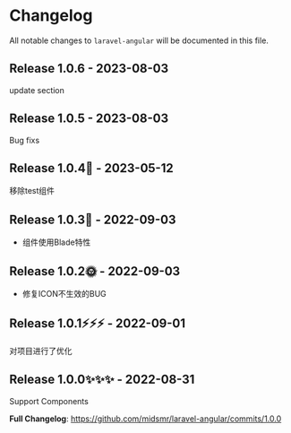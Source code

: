 # Changelog

All notable changes to `laravel-angular` will be documented in this file.

## Release 1.0.6 - 2023-08-03

update section

## Release 1.0.5 - 2023-08-03

Bug fixs

## Release 1.0.4👋 - 2023-05-12

移除test组件

## Release 1.0.3🌼 - 2022-09-03

- 组件使用Blade特性

## Release 1.0.2🌞 - 2022-09-03

- 修复ICON不生效的BUG

## Release 1.0.1⚡️⚡️⚡️ - 2022-09-01

对项目进行了优化

## Release 1.0.0✨✨✨ - 2022-08-31

Support Components

**Full Changelog**: https://github.com/midsmr/laravel-angular/commits/1.0.0
